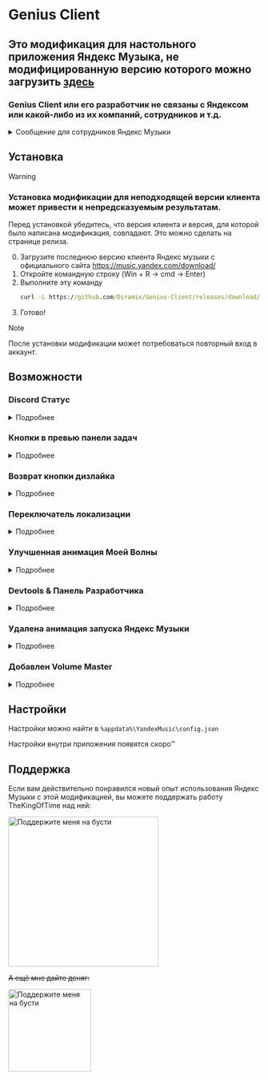 # Genius Client

## Это модификация для настольного приложения Яндекс Музыка, не модифицированную версию которого можно загрузить [здесь](https://music.yandex.com/download/)
### Genius Client или его разработчик не связаны с Яндексом или какой-либо из их компаний, сотрудников и т.д.
<details>
   <summary>Сообщение для сотрудников Яндекс Музыки</summary>
   
   Поскольку вы сочли код TheKingOfTime полезным и скопировали некоторые части [отсюда](https://github.com/TheKing-OfTime/YandexMusicModClient/commit/5384285a8de1101102fc21f593266807b38a304f#diff-c314348839e9fcfdd871cc449297e9cf3f9631701ff29758014ba11bf9200ba0) (более конкретно, событие PLAYER_ACTION) и добавили его в ванильный клиент, возможно, вы захотите нанять его.
   Его работа будет намного эффективнее, если он буду работать над исходным кодом в уютном бомжарнике, а не с минифицированной и прогнанной через webpack версией кода!
</details>


## Установка

> [!WARNING]  
> ### Установка модификации для неподходящей версии клиента может привести к непредсказуемым результатам.
> Перед установкой убедитесь, что версия клиента и версия, для которой было написана модификация, совпадают.
> Это можно сделать на странице релиза.

0. Загрузите последнюю версию клиента Яндекс музыки с официального сайта https://music.yandex.com/download/
1. Откройте командную строку (Win + R -> cmd -> Enter)
2. Выполните эту команду
   ```bat
   curl -L https://github.com/Diramix/Genius-Client/releases/download/Genius-Client-1.0.1/app.asar > %localappdata%/Programs/YandexMusic/resources/app.asar
   ```
3. Готово!

> [!NOTE]  
> После установки модификации может потребоваться повторный вход в аккаунт.


## Возможности

### Discord Статус
<details>
   <summary>Подробнее</summary>

<details>
   <summary>Настройки</summary>
   
      "discordRPC": {
			"enable": true or false,                         //Включает или отключает disocrd RPC
			"applicationIDForRPC": "1124055337234858005",    //ID пользовательского приложения вашего для discord RPC
			"showButtons": true or false,                    //Включает или отключает все кнопки в состоянии discord 
			"overrideDeepLinksExperiment": true or false,    //Включает или отключает разделение веб-кнопок и кнопок рабочего стола на одну кнопку
			"showGitHubButton": true or false                //Включает или отключает кнопку Github, если для параметра overrideDeepLinksExperiment установлено значение true
      }
      
</details>

   
Добавляет поддержку отображения текущего трека как статуса в Discord
![изображение](https://github.com/user-attachments/assets/2816f0af-b5d3-4907-9dd4-d970f0f66593)

</details>

### Кнопки в превью панели задач
<details>
   <summary>Подробнее</summary>

   
Добавляет поддержку расширений панели задач (Taskbar Extensions)

<details>
   <summary>Настройки</summary>
      
      "taskBarExtensions": {
			"enable": true or false //Включает или отключает расширения панели задач
		}
      
</details>

![изображение](https://github.com/user-attachments/assets/9877e5d5-677f-4e0f-8bbe-9294db3f780f)

</details>

### Возврат кнопки дизлайка
<details>
   <summary>Подробнее</summary>
   
Возвращает кнопку дизлайка в плеер на главной.

![image](https://github.com/user-attachments/assets/22a83331-dfc4-4c7b-92c9-4fdbe2758910)

</details>

### Переключатель локализации
<details>
   <summary>Подробнее</summary>
   
Разблокирует переключатель локализации

![изображение](https://github.com/user-attachments/assets/2b4bbeaa-b12c-4987-892d-bacd2111732a)

</details>

### Улучшенная анимация Моей Волны
<details>
   <summary>Подробнее</summary>
   
Улучшает поведение анимации Моей Волны. Она начинает лучше адаптироваться к музыке. Также позволяет настраивать частоту кадров в секунду при рендеринге анимации.
<details>
   <summary>Настройки</summary>
      
      "vibeAnimationEnhancement": {
	    "maxFPS": 25,             	// Максимально допустимая частота кадров в секунду. По умолчанию: 25. Рекомендуемое: 25 - 144. Не устанавливайте значание меньше 1
	    "intensityCoefficient": 1, 	// Чувствительность музыкального анализа. По умолчанию: 1; Рекомендуемое: 0,5 - 2; При значении 0 отключается улучшение анимации (почти :D)
	    "linearDeBoost": 5,		// Коэффициент выделения пиков в треке от основного трека. По умолчанию: 5. Рекомендуемое: 2 - 8. Если 1, отключает разделение пиков.
	    "playOnAnyEntity": false,	// Если включено, анимация воспроизводится, даже если источник трека не Моя Волна.
	    "disableRendering": false	// Полностью отключает анимацию. Используйте только если почувствуете значительное падение кадров в секунду. В противном случае подберите оптимальное значение параметра maxFPS для вашей системы.
      }
      
</details>

До:

https://github.com/user-attachments/assets/23a8da4d-3d6a-43c6-a5f5-965e065ed912

После:

https://github.com/user-attachments/assets/b062a3ee-d05e-4cf3-8e03-b6f8bf66525c

</details>

### Devtools & Панель Разработчика
<details>
   <summary>Подробнее</summary>
   
Devtools по умолчанию отключены. Чтобы включить их, вам необходимо изменить `%appdata%\YandexMusic\config.json`:

Измените `"enableDevTools": false` на `"enableDevTools": true`

![electron_L6SeZLnSAH](https://github.com/TheKing-OfTime/YandexMusicModClient/assets/68960526/ae841087-d910-45e5-a007-3fd869a493e1)

![electron_y6aOeckPLH](https://github.com/TheKing-OfTime/YandexMusicModClient/assets/68960526/4bde4785-9196-4ac6-ad3b-9ac5db5b61c8)

</details>

### Удалена анимация запуска Яндекс Музыки
<details>
    <summary>Подробнее</summary>
Всех же бесит эта ужасная анимация!? Так вот, её больше нет!

Яндекс Музыка запускается быстро и плавно.
</details>


### Добавлен Volume Master
<details>
    <summary>Подробнее</summary>
	
![image](https://github.com/user-attachments/assets/78f842c6-5259-42b6-8b2a-c38ab7ea2314)

Теперь вы можете менять громкость на ALT + колёсико мыши вверх или вниз

**Создатель этого скрипта:**

<div align="center">

[![Avatar](https://github.com/user-attachments/assets/bdf69eba-3e60-4006-9aed-c071afc2c7a2)](https://github.com/Maks1mio)

**[EvT (Maks1mio)](https://github.com/Maks1mio)**

Нажмите чтобы перейти на страницу создателя скрипта

</div>

</details>

## Настройки
Настройки можно найти в `%appdata%\YandexMusic\config.json`

Настройки внутри приложения появятся скоро™ 

## Поддержка
Если вам действительно понравился новый опыт использования Яндекс Музыки с этой модификацией, вы можете поддержать работу TheKingOfTime над ней:
<p align="left">
   <a href="https://boosty.to/thekingoftime/donate">
      <img width="300" alt="Поддержите меня на бусти" src="https://github.com/user-attachments/assets/7b341f16-6513-4138-a3c5-b5892b062f63">
   </a>
</p>

~~А ещё мне дайте деняг:~~
<p align="left">
   <a href="https://boosty.to/Diramix">
      <img width="165" alt="Поддержите меня на бусти" src="https://github.com/user-attachments/assets/97220d0f-21c6-42bd-91ff-bfedbc2e32c8">
   </a>
</p>
